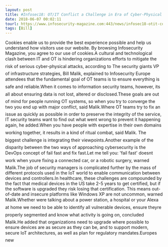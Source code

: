 ```yaml
---
layout: post
title: #Infosec18: OT/IT Conflict a Challenge in Era of Cyber-Physical Attacks
date: 2018-06-07 00:02:11
tourl: https://www.infosecurity-magazine.com:443/news/infosec18-otit-conflict-challenge/
tags: [Bill]
---
```

Cookies enable us to provide the best experience possible and help us understand how visitors use our website. By browsing Infosecurity Magazine, you agree to our use of cookies.A cultural and technological clash between IT and OT is hindering organizations efforts to mitigate the risk of serious cyber-physical attacks, according to The security giants VP of infrastructure strategies, Bill Malik, explained to Infosecurity Europe attendees that the fundamental goal of OT teams is to ensure everything is safe and reliable.When it comes to information security teams, however, its all about ensuring data is not lost, altered or disclosed.These goals are out of mind for people running OT systems, so when you try to converge the two you end up with major conflict, said Malik.Where OT teams try to fix an issue as quickly as possible in order to preserve the integrity of the service, IT security teams want to find out what went wrong to prevent it happening again, he added.When you have people with expertise in their own domains working together, it results in a kind of ritual combat, said Malik. The biggest challenge is integrating their viewpoints.Another example of the disparity between the two ways of approaching cybersecurity is the DevOps concept of fail fast and fix fast.Let me tell you: 'fail fast' doesnt work when youre fixing a connected car, or a robotic surgery, warned Malik.The job of security managers is complicated further by the mass of different protocols used in the IoT world to enable communication between devices and controllers.In healthcare, these challenges are compounded by the fact that medical devices in the US take 2-5 years to get certified, but if the software is upgraded they risk losing that certification. This means out-of-date and insecure platforms like Windows XP are not uncommon, warned Malik.Whether were talking about a power station, a hospital or your Alexa at home we need to be able to identify all vulnerable devices, ensure theyre properly segmented and know what activity is going on, concluded Malik.He added that organizations need to upgrade where possible to ensure devices are as secure as they can be, and to support modern, secure IoT architectures, as well as plan for regulatory mandates.Europes new 